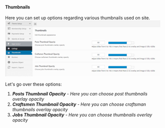 #### Thumbnails

Here you can set up options regarding various thumbnails used on site.![](/assets/83.png)

Let's go over these options:

1. _**Posts Thumbnail Opacity** - Here you can choose post thumbnails overlay opacity_
2. _**Craftsmen Thumbnail Opacity** - Here you can choose craftsman thumbnails overlay opacity_
3. _**Jobs Thumbnail Opacity** - Here you can choose thumbnails overlay opacity_



